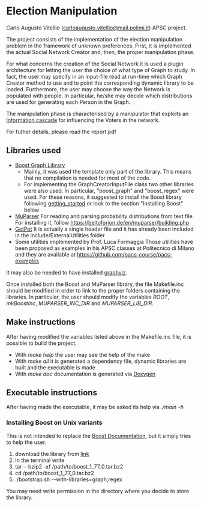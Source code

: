 # Election Manipulation

Carlo Augusto Vitellio (carloaugusto.vitellio@mail.polimi.it) APSC project.

The project consists of the implementation of the election manipulation problem in the framework of unknown preferences.
First, it is implemented the actual Social Network Creator and, then, the proper manipulation phase.

For what concerns the creation of the Social Network it is used a plugin architecture for letting the user the choice of what type of Graph to study. In fact, the user may specify in an input-file read at run-time which Graph Creator method to use and to point the corresponding dynamic library to be loaded.
Furthermore, the user may choose the way the Network is populated with people.
In particular, he/she may decide which distributions are used for generating each Person in the Graph.

The manipulation phase is characterised by a manipulator that exploits an [Information cascade](https://en.wikipedia.org/wiki/Information_cascade) for influencing the Voters in the network.

For futher details, please read the report.pdf

## Libraries used
* [Boost Graph Library](https://www.boost.org/)
  * Mainly, it was used the template only part of the library. This means that no compilation is needed for most of the code.
  * For implementing the GraphCreatorInputFile class two other libraries were also used. In particular, "boost_graph" and "boost_regex" were used.
  For these reasons, it suggested to install the Boost library following [getting_started](https://www.boost.org/doc/libs/1_77_0/more/getting_started/index.html) or look to the section "Installing Boost" below
* [MuParser](https://beltoforion.de/en/muparser/)
  For reading and parsing probability distributions from text file.
  For installing it, follow https://beltoforion.de/en/muparser/building.php
* [GetPot](http://getpot.sourceforge.net/)
  It is actually a single header file and it has already been included in the include/ExternalUtilities folder
* Some utilities implemented by Prof. Luca Formaggia
  Those utilities have been proposed as examples in his APSC classes at Politecnico di Milano and they are available at https://github.com/pacs-course/pacs-examples

It may also be needed to have installed [graphviz](https://graphviz.org/download/).

Once installed both the Boost and MuParser library, the file Makefile.inc should be modified in order to link to the proper folders containing the libraries.
In particular, the user should modify the variables *ROOT*, *mkBoostInc*, *MUPARSER_INC_DIR* and *MUPARSER_LIB_DIR*.

## Make instructions
After having modified the variables listed above in the Makefile.inc file, it is possible to build the project.

* With *make help* the user may see the help of the make
* With *make all* it is generated a dependency file, dynamic libraries are built and the executable is made
* With *make doc* documentation is generated via [Doxygen](https://www.doxygen.nl/index.html)

## Executable instructions
After having made the executable, it may be asked its help via *./main -h*

### Installing Boost on Unix variants
This is not intended to replace the [Boost Documentation](https://www.boost.org/doc/libs/1_77_0/more/getting_started/index.html), but it simply tries to help the user.

1. download the library from [link](https://www.boost.org/users/history/version_1_77_0.html)
1. In the terminal write
  1. tar --bzip2 -xf /path/to/boost_1_77_0.tar.bz2
  1. cd /path/to/boost_1_77_0.tar.bz2
  1. ./bootstrap.sh --with-libraries=graph,regex

You may need write permission in the directory where you decide to store the library.
